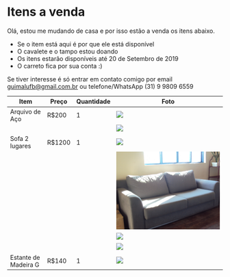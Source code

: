 # Itens a venda

Olá, estou me mudando de casa e por isso estão a venda os itens abaixo.

* Se o item está aqui é por que ele está disponível
* O cavalete e o tampo estou doando
* Os itens estarão disponíveis até 20 de Setembro de 2019
* O carreto fica por sua conta :)

Se tiver interesse é só entrar em contato comigo por email guimalufb@gmail.com.br ou telefone/WhatsApp (31) 9 9809 6559


|Item|Preço|Quantidade|Foto|
|---|---|---|---|
| Arquivo de Aço | R$200 | 1 |![](img/DSC00363.JPG)|
|  | |  |![](img/DSC00364.JPG)|
| Sofa 2 lugares | R$1200 | 1 | ![](img/DSC00367.JPG) |
|  | |  |![](img/DSC00368.JPG)|
|  | |  |![](img/DSC00369.JPG)|
|  | |  |![](img/DSC00371.JPG)|
| Estante de Madeira G| R$140 | 1 | ![](img/DSC00374.JPG) |
